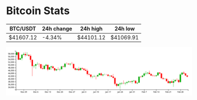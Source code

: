 # Bitcoin Stats

BTC/USDT|24h change|24h high|24h low|
|---|---|---|---|
|$41607.12|-4.34%|$44101.12|$41069.91|

<img src="./chart.svg">
